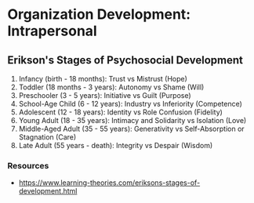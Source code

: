 # Organization Development: Intrapersonal

## Erikson's Stages of Psychosocial Development

1. Infancy (birth - 18 months): Trust vs Mistrust (Hope)
2. Toddler (18 months - 3 years): Autonomy vs Shame (Will)
3. Preschooler (3 - 5 years): Initiative vs Guilt (Purpose)
4. School-Age Child (6 - 12 years): Industry vs Inferiority (Competence)
5. Adolescent (12 - 18 years): Identity vs Role Confusion (Fidelity)
6. Young Adult (18 - 35 years): Intimacy and Solidarity vs Isolation (Love)
7. Middle-Aged Adult (35 - 55 years): Generativity vs Self-Absorption or Stagnation (Care)
8. Late Adult (55 years - death): Integrity vs Despair (Wisdom)

### Resources

- https://www.learning-theories.com/eriksons-stages-of-development.html
